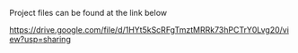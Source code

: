 Project files can be found at the link below

https://drive.google.com/file/d/1HYt5kScRFgTmztMRRk73hPCTrY0Lvg20/view?usp=sharing
